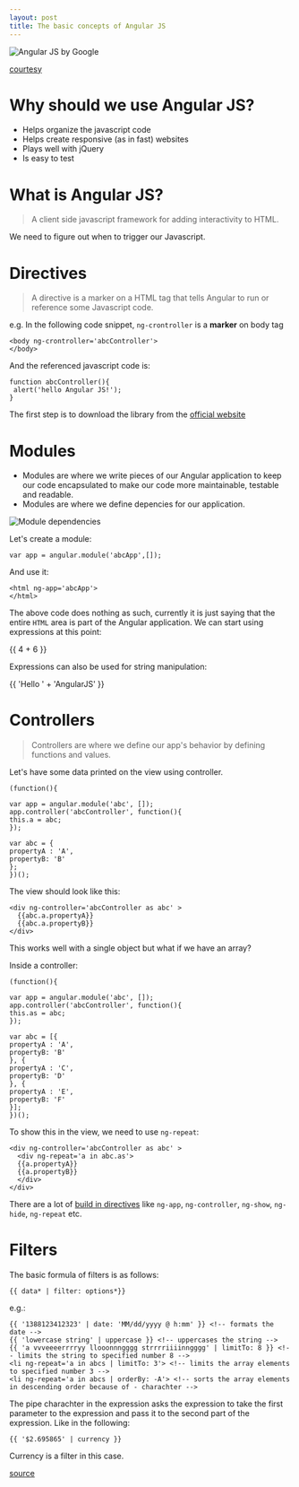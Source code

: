 ```yaml
---
layout: post
title: The basic concepts of Angular JS
---
```


![Angular JS by Google](https://d1067y8t86k9le.cloudfront.net/wp-content/uploads/2016/04/22150642/angular_js.jpg)

[courtesy](https://www.amitavroy.com/justread/content/articles/working-xml-angular-js/)

# Why should we use Angular JS?

 - Helps organize the javascript code
 - Helps create responsive (as in fast) websites
 - Plays well with jQuery
 - Is easy to test

# What is Angular JS?
 
> A client side javascript framework for adding interactivity to HTML.

We need to figure out when to trigger our Javascript.

# Directives

> A directive is a marker on a HTML tag that tells Angular to run or reference some Javascript code.

e.g. In the following code snippet, `ng-crontroller` is a **marker** on body tag 

    <body ng-crontroller='abcController'>
    </body>

And the referenced javascript code is:

    function abcController(){
     alert('hello Angular JS!');
    }


The first step is to download the library from the [official website](https://angularjs.org)


# Modules

 - Modules are where we write pieces of our Angular application to keep our code encapsulated to make our code more maintainable, testable and readable.
 - Modules are where we define depencies for our application.

![Module dependencies](https://lh3.googleusercontent.com/n2g4PqKfllLyrdlTbXv_4mtSPrXv0p2bzwlirBofVwG5shLptExjrrnn9BP3QdUky-bIiKCGiyjBZN5OZWmeBvMgjUWzxGXp0_NzXWlPOI5Fjn7m18P6iJs2reLZZ8jSJTJaLqycjhxRCtFKl2VLDsT5N7rqw028H2XH7ZwAslSM85-VXGPiXwYalJR9aecT7YoGSjORixSKsBdewOV09l-yx-YkI-IJoV62UMaoclnDoLrr8WkJHuWn3bW24krJCxenhmK5QiCVWcVhEPxj1EZ-mLKZ6K_EqJ26py3FD2NAr0YT-Kad4HrFYYwDrxbOEU8VYozi_FcjXLRdKB3teN-8a3hIbCXAHengCYJ8TnLYeXu53P4FAHoarOJFSX7J4MM9mWulYZrwUOqz6LccoJUHm-txtqpWe79k4ht25ScnX89PCmmXraLYtdkCjKXc1eCZliIe5KwWkINznaY-cddX663tONMGRYGOnEJVzpkEDGm9fjUFwkVUWoYkI11fGSuBiDwLiHOTQjAs8ldVE4cWXr5-PHw4VcfQtWFxrxJQHB_MCZB5-U-mvJuLUSH6C-Z-olczanmekrg7jGH0tC0ugSJZmJrXXobnYhbb-m-wOviSwuAs=w188-h177-no)

Let's create a module:

    var app = angular.module('abcApp',[]);

And use it:

    <html ng-app='abcApp'>
    </html>

The above code does nothing as such, currently it is just saying that the entire `HTML` area is part of the Angular application. We can start using expressions at this point:

{{ 4 + 6 }}

Expressions can also be used for string manipulation:

{{ 'Hello ' + 'AngularJS' }}


# Controllers

> Controllers are where we define our app's behavior by defining functions and values.

Let's have some data printed on the view using controller.

    (function(){

	var app = angular.module('abc', []);
	app.controller('abcController', function(){	
	this.a = abc;
	});
	
	var abc = {
	propertyA : 'A',
	propertyB: 'B'
	};
    })();

The view should look like this:

    <div ng-controller='abcController as abc' >
      {{abc.a.propertyA}}
      {{abc.a.propertyB}}
    </div>

This works well with a single object but what if we have an array?

Inside a controller:

    (function(){

	var app = angular.module('abc', []);
	app.controller('abcController', function(){	
	this.as = abc;
	});
	
	var abc = [{
	propertyA : 'A',
	propertyB: 'B'
	}, {
	propertyA : 'C',
	propertyB: 'D'
	}, {
	propertyA : 'E',
	propertyB: 'F'
	}];
    })();

To show this in the view, we need to use `ng-repeat`:

    <div ng-controller='abcController as abc' >
      <div ng-repeat='a in abc.as'>
      {{a.propertyA}}
      {{a.propertyB}}
      </div>
    </div>

There are a lot of [build in directives](http://www.techstrikers.com/AngularJS/angularjs-built-in-directives.php) like `ng-app`, `ng-controller`, `ng-show`, `ng-hide`, `ng-repeat` etc. 

# Filters

The basic formula of filters is as follows:

    {{ data* | filter: options*}}

e.g.:


    {{ '1388123412323' | date: 'MM/dd/yyyy @ h:mm' }} <!-- formats the date -->
    {{ 'lowercase string' | uppercase }} <!-- uppercases the string -->
    {{ 'a vvveeeerrrryy llooonnngggg strrrriiiinngggg' | limitTo: 8 }} <!-- limits the string to specified number 8 -->	
    <li ng-repeat='a in abcs | limitTo: 3'> <!-- limits the array elements to specified number 3 -->
    <li ng-repeat='a in abcs | orderBy: -A'> <!-- sorts the array elements in descending order because of - charachter -->

The pipe charachter in the expression asks the expression to take the first parameter to the expression and pass it to the second part of the expression. Like in the following:

    {{ '$2.695865' | currency }}

Currency is a filter in this case.

[source](https://www.codeschool.com/courses/shaping-up-with-angularjs)